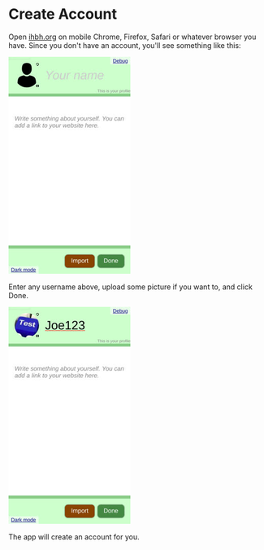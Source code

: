 # Create Account

Open [ihbh.org](https://ihbh.org) on mobile Chrome, Firefox, Safari or whatever browser you have. Since you don't have an account, you'll see something like this:

![](/docs/img/pages/reg-0.jpg)

Enter any username above, upload some picture if you want to, and click Done.

![](/docs/img/pages/reg-1.jpg)

The app will create an account for you.